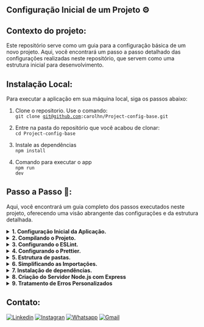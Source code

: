 ## Configuração Inicial de um Projeto ⚙️

## Contexto do projeto:

Este repositório serve como um guia para a configuração básica de um novo projeto. Aqui, você encontrará um passo a passo detalhado das configurações realizadas neste repositório, que servem como uma estrutura inicial para desenvolvimento.

## Instalação Local:

Para executar a aplicação em sua máquina local, siga os passos abaixo:

1. Clone o repositorio. Use o comando:</br>
   <code>git clone git@github.com:carolhn/Project-config-base.git</code></br>

2. Entre na pasta do repositório que você acabou de clonar:</br>
   <code>cd Project-config-base</code>

3. Instale as dependências</br>
   <code>npm install</code>

4. Comando para executar o app</br>
   <code>npm run dev</code>

## Passo a Passo 🚀:

Aqui, você encontrará um guia completo dos passos executados neste projeto, oferecendo uma visão abrangente das configurações e da estrutura detalhada.

<details>
  <summary><strong>1. Configuração Inicial da Aplicação.</strong></summary>
Vamos começar configurando sua aplicação do zero.

#### 1.1 Inicializando o Node Package.json.

Primeiro, inicie sua aplicação criando o arquivo package.json, que ajuda a gerenciar os pacotes do seu projeto.

```sh
npm init -y
```

#### 1.2 Instalação do Typescript.

Como nosso código final será convertido em JavaScript antes de ser publicado online, vamos instalar o TypeScript no ambiente de desenvolvimento.

```sh
npm install typescript ts-node-dev @types/node tsconfig-paths -D
```

#### 1.3 Configurando o TypeScript.

A seguir, configure o TypeScript para o seu projeto. Isso envolve a criação do arquivo tsconfig.json com as configurações necessárias.

```sh
npx tsc --init --rootDir src --outDir build --esModuleInterop --resolveJsonModule --lib es6 --module commonjs --allowJs true --noImplicitAny true
```

#### 1.4 Configurando o .gitignore

Para manter seu controle de versão limpo e evitar a inclusão acidental de arquivos desnecessários ou sensíveis, crie e configure o arquivo .gitignore.

</details>

<details>
  <summary><strong>2. Compilando o Projeto.</strong></summary>
Nesta seção, vamos compilar o projeto e executá-lo.

#### 2.1 Criando a Estrutura do Projeto.

Começaremos criando a estrutura básica do projeto. Execute os seguintes comandos para criar a pasta src e o arquivo server.ts:

```sh
mkdir src
touch src/server.ts
```

#### 2.2 Compilando o Typescript.

Dentro do arquivo src/server.ts, adicione o seguinte código que será compilado:

```sh
console.log('Hello World!')
```

#### 2.3 Executando o Compilador TypeScript.

Agora, vamos executar o comando tsc para compilar o código TypeScript. Ele usará as configurações definidas no arquivo tsconfig.json no diretório atual:

```sh
npx tsc
```

#### 2.4 Executando o Código Compilado.

O código compilado será gerado na pasta build. Para executar a aplicação, use o seguinte comando:

```sh
node build/server.js
```

#### 2.5 Criando um Script de Desenvolvimento.

Para facilitar o desenvolvimento, utilizaremos a biblioteca ts-node-dev. Vamos criar um novo script no arquivo package.json para executar o projeto com o ts-node-dev:

```sh
"scripts": {
  "dev": "ts-node-dev --inspect --transpile-only --ignore-watch node_modules src/server.ts"
```

#### 2.6 Executando o Servidor em Modo de Desenvolvimento.

Finalmente, no terminal, execute o comando a seguir para iniciar o servidor em modo de desenvolvimento:

```sh
npm run dev
```

</details>

<details>
  <summary><strong>3. Configurando o ESLint.</strong></summary>
O ESLint é uma ferramenta de linter JavaScript que permite aplicar um conjunto de padrões de estilo, formatação e codificação ao seu código.

#### 3.1 Instalação e Configuração do ESLint

Comece instalando o ESLint no seu projeto com o seguinte comando:

```sh
npx npm install --save-dev eslint @typescript-eslint/parser @typescript-eslint/eslint-plugin
```

#### 3.2 Criando o arquivo .eslintrc

Na raiz do seu projeto, crie um arquivo chamado .eslintrc com uma configuração inicial do ESLint. Você pode adicionar as seguintes configurações:

```sh
{
  "root": true,
  "parser": "@typescript-eslint/parser",
  "plugins": [
    "@typescript-eslint"
  ],
  "extends": [
    "eslint:recommended",
    "plugin:@typescript-eslint/eslint-recommended",
    "plugin:@typescript-eslint/recommended"
  ]
}
```

#### 3.3 Criando o arquivo .eslintignore

Crie um arquivo chamado .eslintignore e adicione os seguintes comandos para evitar que determinados diretórios e arquivos sejam verificados pelo ESLint:

```sh
node_modules
dist
build
/*.js
```

#### 3.4 Criando um Script de Desenvolvimento.

Adicione scripts no arquivo package.json para executar o lint e corrigir automaticamente os problemas:

```sh
"scripts": {
  "lint": "eslint . --ext .ts",
  "lint-fix": "eslint . --ext .ts --fix"
```

#### 3.5 Executando o Lint.

Agora, você pode executar o lint do seu projeto ou executar uma correção automática dos problemas com os seguintes comandos:

```sh
npm run lint
npm run lint-fix
```

</details>

<details>
  <summary><strong>4. Configurando o Prettier.</strong></summary>
O Prettier é um formatador de código opinativo e, em conjunto com o ESLint, forma uma parceria perfeita para nós, desenvolvedores.

#### 4.1 Instalação e Configuração do Prettier.

Comece instalando o Prettier no seu projeto com o seguinte comando:

```sh
npx npm install prettier -D
```

#### 4.2 Criando o arquivo .prettierrc

Na raiz do seu projeto, crie um arquivo chamado .prettierrc com uma configuração inicial do Prettier. Você pode adicionar as seguintes configurações:

```sh
{
  "semi": true,
  "trailingComma": "all",
  "singleQuote": true,
  "printWidth": 80,
  "arrowParens": "avoid"
}
```

##### ⚠️ATENÇÃO⚠️

É fundamental que a extensão "Prettier - Code Formatter" esteja instalada no VSCode, pois permitirá a formatação automática do código ao salvar o arquivo.

#### 4.3 Configurando o Prettier para trabalhar com ESLint.

Com o ESLint e o Prettier já instalados, instale também esses dois pacotes:

```sh
npm install eslint-config-prettier@6.15.0 eslint-plugin-prettier@3.2.0 --save-dev
```

#### 4.4 Ajustar o arquivo .eslintrc

Ajuste o arquivo .eslintrc da seguinte forma para que o ESLint e o Prettier funcionem em conjunto:

```sh
{
  "root": true,
  "parser": "@typescript-eslint/parser",
  "plugins": [
    "@typescript-eslint",
    "prettier"
  ],
  "extends": [
    "eslint:recommended",
    "plugin:@typescript-eslint/eslint-recommended",
    "plugin:@typescript-eslint/recommended",
    "prettier/@typescript-eslint",
    "plugin:prettier/recommended"
  ],
  "rules": {
    "no-console": "warn",
    "prettier/prettier": "error"
  }
```

</details>

<details>
  <summary><strong>5. Estrutura de pastas.</strong></summary>

#### 5.1 Criando a Estrutura de Pastas.

A estrutura de pastas é uma parte fundamental da organização do projeto. Ela ajuda a manter seu código organizado e facilita a navegação e o desenvolvimento da aplicação. Abaixo está a estrutura de pastas desenvolvida nesse projeto:

```sh
PROJECT-CONFIG-BASE/
|-- src/
|   |-- api/
|   |   |-- controllers/
|   |   |-- routes/
|   |   |-- middleware/
|   |   |-- services/
|   |   |--server.ts
|   |-- database/
|   |   |-- config/
|   |   |-- migrations/
|   |   |-- models/
|   |   |-- seeders/
|   |-- utils/
|-- tests/
|   |-- unit/
|   |-- integration/
|-- node_modules/
|-- package.json
|-- package-lock.json
|-- .gitignore
|-- .eslintignore
|-- .eslintrc
|-- .prettierrc
|-- .editorconfig
|-- tsconfig.json
|-- README.md

```

#### 5.2 Explicação de cada pasta.

- src/: Esta é a pasta raiz do código-fonte.

- api/: Esta pasta contém os principais componentes relacionados à lógica da aplicação.

- database/: Esta pasta contém configurações, migrações, modelos e seeders relacionados ao banco de dados da aplicação.

- utils/: Esta pasta contém utilitários ou funções de uso geral.

- tests/: Aqui, são os testes unitários e de integração para garantir a qualidade do código.

#### Outros arquivos e pastas incluem:

`node_modules/`: Dependências do projeto.</br>
`package.json e package-lock.json`: Informações do projeto e dependências.</br>
`eslintignore, .eslintrc, .prettierrc, .editorconfig`Configurações de lint e formatação.</br>
`tsconfig.json`: Configuração TypeScript.</br>
`.gitignore`: Ignora arquivos não rastreados pelo Git.</br>
`README.md`: Documentação do projeto.

#### 5.3 Ajustar o arquivo package.json.

Aqui, vamos atualizar o script "dev" para utilizar a ferramenta `ts-node-dev` após mover o arquivo server.ts para uma nova localização.

```sh
{
  "scripts": {
    "dev": "ts-node-dev --inspect --transpile-only --ignore-watch node_modules src/api/server.ts",
  }
```

</details>

<details>
  <summary><strong>6. Simplificando as Importações.</strong></summary>

Uma maneira eficaz de otimizar o processo de importação de arquivos em nosso projeto é configurar um recurso que simplifica esse procedimento.

#### 6.1 Ajustando o arquivo .tsconfig

Começamos essa configuração no arquivo `tsconfig.json`, onde definimos o objeto paths. Esse objeto serve como uma espécie de atalho para especificar caminhos de importação no projeto:

```sh
"baseUrl": "./",
"paths": {
  "@api/*": ["src/api/*"],
  "@database/*": ["src/database/*"],
  "@utils/*": ["src/utils/*"]
```

#### 6.2 Configurando o Uso do tsconfig-paths.

No terminal, na pasta do projeto, execute o seguinte comando para instalar a biblioteca tsconfig-paths como dependência de desenvolvimento:

```sh
npm install --save-dev tsconfig-paths
```

Após a instalação do tsconfig-paths, ajuste o script "dev" em seu arquivo package.json para incluir a opção -r tsconfig-paths/register. O script "dev" deve ser configurado da seguinte maneira:

```sh
"dev": "ts-node-dev -r tsconfig-paths/register --inspect --transpile-only --ignore-watch node_modules src/api/server.ts"
```

</details>

<details>
  <summary><strong>7. Instalação de dependências.</strong></summary>

#### 7.1 Instalando o Express e Outras dependências.

Para adicionar as dependências necessárias ao seu projeto, execute o seguinte comando no terminal:

```sh
npm install express cors express-async-errors
```

#### 7.2 Instalação das Tipagens.

Para garantir que seu projeto tenha acesso às definições de tipos (tipagens) necessárias, você pode instalá-las usando o seguinte comando no terminal:

```sh
npm install --save-dev @types/express @types/cors
```

</details>

<details>
  <summary><strong>8. Criação do Servidor Node.js com Express</strong></summary>

Vamos criar de um servidor Node.js usando o framework Express. O servidor será configurado para lidar com solicitações HTTP, permitindo que você desenvolva um aplicativo web.

#### 8.1 Arquivos ajustados.

- `server.ts`: Este arquivo é o ponto de entrada do servidor. Ele importa o Express, o middleware CORS, configura as rotas e inicia o servidor na porta 3333.

- `routes/index.ts`: Este arquivo define as rotas principais do aplicativo. Atualmente, ele possui uma rota simples que responde com uma mensagem "Hello World" quando acessada.

#### 8.2 Executando o Servidor.

Para iniciar o servidor, execute o seguinte comando no terminal, na pasta raiz do projeto:

```sh
npm run dev
```

**Você verá a seguinte saída no terminal:**

`Server is running on port 3333 🚀`

**Testando o Servidor:**

Após iniciar o servidor, você pode testá-lo abrindo um navegador e acessando o seguinte URL:

```sh
http://localhost:3333/
```

</details>

<details>
  <summary><strong>9. Tratamento de Erros Personalizados</strong></summary>

### 9.1 Criação de Erro Personalizado

A classe `utils/errors/AppError` é utilizada para criar objetos de erro personalizados, permitindo a associação de mensagens e códigos de status HTTP específicos. Essa abordagem é fundamental para tratar erros de maneira precisa em sua aplicação, ao mesmo tempo que fornece informações detalhadas sobre a natureza do erro.

### 9.2 Middleware de Tratamento de Erros

Dentro da pasta `middlewares`, foi desenvolvido um código para lidar com erros na aplicação. Esse middleware é invocado a partir do arquivo `server.ts` e desempenha um papel essencial na captura e tratamento de erros durante a execução do servidor.

</details>

## Contato:

[![Linkedin](https://img.shields.io/badge/LinkedIn-0077B5?style=for-the-badge&logo=linkedin&logoColor=white)](https://www.linkedin.com/in/caroline-nunes-devfullstack/)
[![Instagran](https://img.shields.io/badge/Instagram-E4405F?style=for-the-badge&logo=instagram&logoColor=white)](https://www.instagram.com/caarolhn/)
[![Whatsapp](https://img.shields.io/badge/WhatsApp-25D366?style=for-the-badge&logo=whatsapp&logoColor=white)](https://wa.me/48988037114)
[![Gmail](https://img.shields.io/badge/Gmail-D14836?style=for-the-badge&logo=gmail&logoColor=white)](mailto:nunescaroline905@gmail.com)
